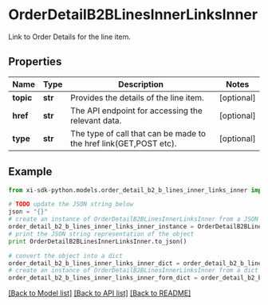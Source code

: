 # OrderDetailB2BLinesInnerLinksInner

Link to Order Details for the line item.

## Properties

Name | Type | Description | Notes
------------ | ------------- | ------------- | -------------
**topic** | **str** | Provides the details of the line item. | [optional] 
**href** | **str** | The API endpoint for accessing the relevant data. | [optional] 
**type** | **str** | The type of call that can be made to the href link(GET,POST etc). | [optional] 

## Example

```python
from xi-sdk-python.models.order_detail_b2_b_lines_inner_links_inner import OrderDetailB2BLinesInnerLinksInner

# TODO update the JSON string below
json = "{}"
# create an instance of OrderDetailB2BLinesInnerLinksInner from a JSON string
order_detail_b2_b_lines_inner_links_inner_instance = OrderDetailB2BLinesInnerLinksInner.from_json(json)
# print the JSON string representation of the object
print OrderDetailB2BLinesInnerLinksInner.to_json()

# convert the object into a dict
order_detail_b2_b_lines_inner_links_inner_dict = order_detail_b2_b_lines_inner_links_inner_instance.to_dict()
# create an instance of OrderDetailB2BLinesInnerLinksInner from a dict
order_detail_b2_b_lines_inner_links_inner_form_dict = order_detail_b2_b_lines_inner_links_inner.from_dict(order_detail_b2_b_lines_inner_links_inner_dict)
```
[[Back to Model list]](../README.md#documentation-for-models) [[Back to API list]](../README.md#documentation-for-api-endpoints) [[Back to README]](../README.md)


